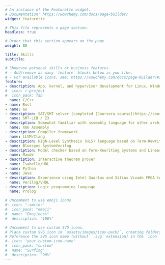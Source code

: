 ```yaml
---
# An instance of the Featurette widget.
# Documentation: https://wowchemy.com/docs/page-builder/
widget: featurette

# This file represents a page section.
headless: true

# Order that this section appears on the page.
weight: 80

title: Skills
subtitle:

# Showcase personal skills or business features.
# - Add/remove as many `feature` blocks below as you like.
# - For available icons, see: https://wowchemy.com/docs/page-builder/#icons
feature:
- description: App, kernel, and hypervisor development for Linux, Windows, and embedded systems with Boost and generics experience
#  icon: r-project
#  icon_pack: fab
  name: C/C++
- name: Rust
- name: Go
- description: SAT/SMT solver (completed [Coursera course](https://coursera.org/verify/6ZWWW76MLMB5))
  name: SMT-LIB / Z3
- description: Somewhat familiar with assembly language for other architectures as well
  name: X86 Assembly
- description: Compiler framework
  name: LLVM/Clang
- description: High-Level Synthesis (HLS) language based on Term-Rewriting Systems
  name: Bluespec SystemVerilog
- description: Model checker based on Term-Rewriting Systems and Linear-Temporal Logic
  name: Maude
- description: Interactive theorem prover
  name: Isabelle/HOL
- name: Python
- name: Java
- description: Experience using Intel Quartus and Xilinx Vivado FPGA toolchains.  Experience using Synopsys VCS and Mentor Graphics Modelsim simulators.  Experience extending and maintaining an in-house Verilog simulator during an internship with Cray, Inc.
  name: Verilog/VHDL
- description: Logic programming language
  name: Prolog

# Uncomment to use emoji icons.
#- icon: ":smile:"
#  icon_pack: "emoji"
#  name: "Emojiness"
#  description: "100%"  

# Uncomment to use custom SVG icons.
# Place custom SVG icon in `assets/images/icon-pack/`, creating folders if necessary.
# Reference the SVG icon name (without `.svg` extension) in the `icon` field.
#- icon: "your-custom-icon-name"
#  icon_pack: "custom"
#  name: "Surfing"
#  description: "90%"
---
```

